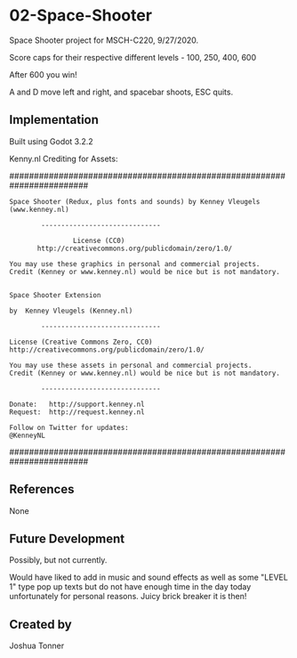 # 02-Space-Shooter
Space Shooter project for MSCH-C220, 9/27/2020. 

Score caps for their respective different levels - 100, 250, 400, 600

After 600 you win!

A and D move left and right, and spacebar shoots, ESC quits. 

## Implementation
Built using Godot 3.2.2

Kenny.nl Crediting for Assets:

########################################################################

	Space Shooter (Redux, plus fonts and sounds) by Kenney Vleugels (www.kenney.nl)

			------------------------------

			        License (CC0)
	       http://creativecommons.org/publicdomain/zero/1.0/

	You may use these graphics in personal and commercial projects.
	Credit (Kenney or www.kenney.nl) would be nice but is not mandatory.


	Space Shooter Extension

	by  Kenney Vleugels (Kenney.nl)

			------------------------------

	License (Creative Commons Zero, CC0)
	http://creativecommons.org/publicdomain/zero/1.0/

	You may use these assets in personal and commercial projects.
	Credit (Kenney or www.kenney.nl) would be nice but is not mandatory.

			------------------------------

	Donate:   http://support.kenney.nl
	Request:  http://request.kenney.nl

	Follow on Twitter for updates:
	@KenneyNL
########################################################################

## References
None

## Future Development
Possibly, but not currently.

Would have liked to add in music and sound effects as well as some "LEVEL 1" type pop up texts but do not have enough time in the day today unfortunately for personal reasons. Juicy brick breaker it is then!

## Created by
Joshua Tonner

